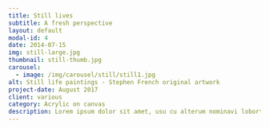 ```yaml
---
title: Still lives
subtitle: A fresh perspective
layout: default
modal-id: 4
date: 2014-07-15
img: still-large.jpg
thumbnail: still-thumb.jpg
carousel:
  - image: /img/carousel/still/still1.jpg
alt: Still life paintings - Stephen French original artwork
project-date: August 2017
client: various
category: Acrylic on canvas
description: Lorem ipsum dolor sit amet, usu cu alterum nominavi lobortis. At duo novum diceret. Tantas apeirian vix et, usu sanctus postulant inciderint ut, populo diceret necessitatibus in vim. Cu eum dicam feugiat noluisse.
---
```

